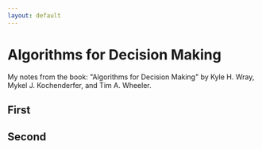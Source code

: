 ```yaml
---
layout: default
---
```


# Algorithms for Decision Making


My notes from the book: "Algorithms for Decision Making" by Kyle H. Wray, Mykel J. Kochenderfer, and Tim A. Wheeler.

## First

## Second 